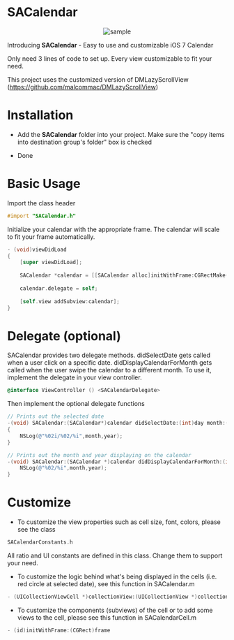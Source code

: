 SACalendar
==========

<p align="center">
  <img src="https://raw.githubusercontent.com/nopshusang/SACalendar/master/Screenshots/demo.png" alt="sample"/>
</p>

Introducing **SACalendar** - Easy to use and customizable iOS 7 Calendar

Only need 3 lines of code to set up. Every view customizable to fit your need.

This project uses the customized version of DMLazyScrollView (https://github.com/malcommac/DMLazyScrollView)

Installation
==========

- Add the **SACalendar** folder into your project. 
Make sure the "copy items into destination group's folder" box is checked

- Done

Basic Usage
==========
Import the class header
```objective-c
#import "SACalendar.h"
```

Initialize your calendar with the appropriate frame. The calendar will scale to fit your frame automatically.
```objective-c
- (void)viewDidLoad
{
    [super viewDidLoad];
	
    SACalendar *calendar = [[SACalendar alloc]initWithFrame:CGRectMake(0, 20, 320, 400)];
    
    calendar.delegate = self;
    
    [self.view addSubview:calendar];
}
```

Delegate (optional)
==========
SACalendar provides two delegate methods. didSelectDate gets called when a user click on a specific date. didDisplayCalendarForMonth gets called when the user swipe the calendar to a different month. To use it, implement the delegate in your view controller.
```objective-c
@interface ViewController () <SACalendarDelegate>
```
Then implement the optional delegate functions
```objective-c
// Prints out the selected date
-(void) SACalendar:(SACalendar*)calendar didSelectDate:(int)day month:(int)month year:(int)year
{
    NSLog(@"%02i/%02/%i",month,year);
}

// Prints out the month and year displaying on the calendar
-(void) SACalendar:(SACalendar *)calendar didDisplayCalendarForMonth:(int)month year:(int)year{
    NSLog(@"%02/%i",month,year);
}
```

Customize
==========
- To customize the view properties such as cell size, font, colors, please see the class

```objective-c
SACalendarConstants.h
```
All ratio and UI constants are defined in this class. Change them to support your need.

- To customize the logic behind what's being displayed in the cells (i.e. red circle at selected date), see this function in SACalendar.m

```objective-c
- (UICollectionViewCell *)collectionView:(UICollectionView *)collectionView cellForItemAtIndexPath:(NSIndexPath *)indexPath
```

- To customize the components (subviews) of the cell or to add some views to the cell, please see this function in SACalendarCell.m

```objective-c
- (id)initWithFrame:(CGRect)frame
```











